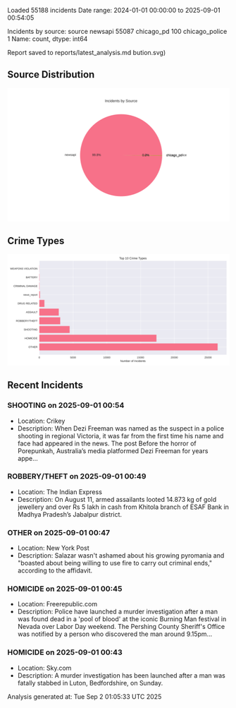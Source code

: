 
Loaded 55188 incidents
Date range: 2024-01-01 00:00:00 to 2025-09-01 00:54:05

Incidents by source:
source
newsapi           55087
chicago_pd          100
chicago_police        1
Name: count, dtype: int64

Report saved to reports/latest_analysis.md
bution.svg)

## Source Distribution
![Source Distribution](images/source_distribution.svg)

## Crime Types
![Crime Types](images/crime_types.svg)

## Recent Incidents

### SHOOTING on 2025-09-01 00:54
- Location: Crikey
- Description: When Dezi Freeman was named as the suspect in a police shooting in regional Victoria, it was far from the first time his name and face had appeared in the news.
The post Before the horror of Porepunkah, Australia’s media platformed Dezi Freeman for years appe…


### ROBBERY/THEFT on 2025-09-01 00:49
- Location: The Indian Express
- Description: On August 11, armed assailants looted 14.873 kg of gold jewellery and over Rs 5 lakh in cash from Khitola branch of ESAF Bank in Madhya Pradesh’s Jabalpur district.


### OTHER on 2025-09-01 00:47
- Location: New York Post
- Description: Salazar wasn't ashamed about his growing pyromania and "boasted about being willing to use fire to carry out criminal ends," according to the affidavit.


### HOMICIDE on 2025-09-01 00:45
- Location: Freerepublic.com
- Description: Police have launched a murder investigation after a man was found dead in a 'pool of blood' at the iconic Burning Man festival in Nevada over Labor Day weekend. The Pershing County Sheriff's Office was notified by a person who discovered the man around 9.15pm…


### HOMICIDE on 2025-09-01 00:43
- Location: Sky.com
- Description: A murder investigation has been launched after a man was fatally stabbed in Luton, Bedfordshire, on Sunday.

Analysis generated at: Tue Sep  2 01:05:33 UTC 2025

